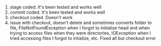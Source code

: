 1. stage coded. It's been tested and works well
2. commit coded. It's been tested and works well
3. checkout coded. Doesn't work
4. issue with checkout, doesn't delete and sometimes converts folder to file, FileNotFoundException when I forgot to initialize head and when trying to access files when they were directories, IOException when I tried accessing files I forgot to intialize, etc. Fixed all but checkout error
